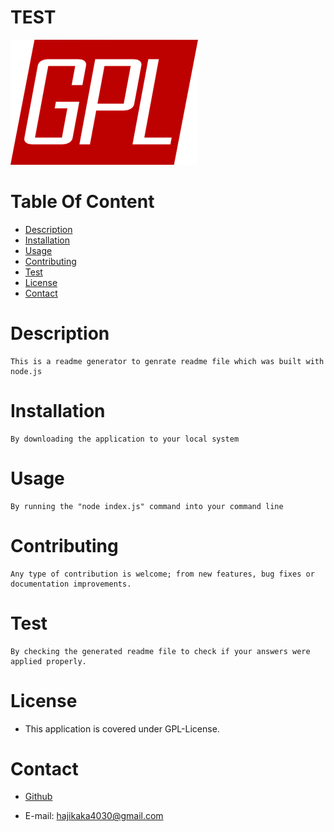 # TEST      
    
![view1](./images/GPL-License.png)

# Table Of Content
     
* [Description](#Description)
* [Installation](#Installation)
* [Usage](#Usage)
* [Contributing](#Contributing)
* [Test](#test)
* [License](#License)
* [Contact](#Contact)
    


# Description

    This is a readme generator to genrate readme file which was built with node.js

# Installation

    By downloading the application to your local system

# Usage

    By running the "node index.js" command into your command line

# Contributing

    Any type of contribution is welcome; from new features, bug fixes or documentation improvements.

# Test

    By checking the generated readme file to check if your answers were applied properly.

# License

* This application is covered under GPL-License.
    
# Contact

* [Github](https://github.com/jawidanfar1015)

* E-mail: hajikaka4030@gmail.com